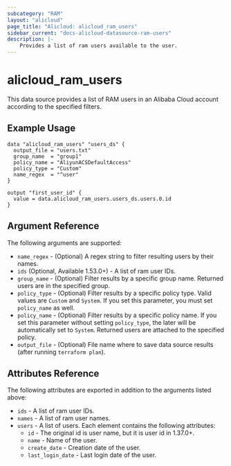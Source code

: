 ```yaml
---
subcategory: "RAM"
layout: "alicloud"
page_title: "Alicloud: alicloud_ram_users"
sidebar_current: "docs-alicloud-datasource-ram-users"
description: |-
    Provides a list of ram users available to the user.
---
```


# alicloud\_ram\_users

This data source provides a list of RAM users in an Alibaba Cloud account according to the specified filters.

## Example Usage

```
data "alicloud_ram_users" "users_ds" {
  output_file = "users.txt"
  group_name  = "group1"
  policy_name = "AliyunACSDefaultAccess"
  policy_type = "Custom"
  name_regex  = "^user"
}

output "first_user_id" {
  value = data.alicloud_ram_users.users_ds.users.0.id
}
```

## Argument Reference

The following arguments are supported:

* `name_regex` - (Optional) A regex string to filter resulting users by their names.
* `ids` (Optional, Available 1.53.0+) - A list of ram user IDs. 
* `group_name` - (Optional) Filter results by a specific group name. Returned users are in the specified group. 
* `policy_type` - (Optional) Filter results by a specific policy type. Valid values are `Custom` and `System`. If you set this parameter, you must set `policy_name` as well.
* `policy_name` - (Optional) Filter results by a specific policy name. If you set this parameter without setting `policy_type`, the later will be automatically set to `System`. Returned users are attached to the specified policy.
* `output_file` - (Optional) File name where to save data source results (after running `terraform plan`).

## Attributes Reference

The following attributes are exported in addition to the arguments listed above:

* `ids` - A list of ram user IDs. 
* `names` - A list of ram user names. 
* `users` - A list of users. Each element contains the following attributes:
  * `id` - The original id is user name, but it is user id in 1.37.0+.
  * `name` - Name of the user.
  * `create_date` - Creation date of the user.
  * `last_login_date` - Last login date of the user.
